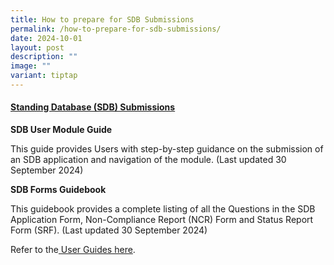 ```yaml
---
title: How to prepare for SDB Submissions
permalink: /how-to-prepare-for-sdb-submissions/
date: 2024-10-01
layout: post
description: ""
image: ""
variant: tiptap
---
```

<h4><strong><u>Standing Database (SDB) Submissions</u></strong></h4>
<p><strong>SDB User Module Guide</strong>
</p>
<p>This guide provides Users with step-by-step guidance on the submission
of an SDB application and navigation of the module. (Last updated 30 September
2024)</p>
<p></p>
<p><strong>SDB Forms Guidebook</strong>
</p>
<p>This guidebook provides a complete listing of all the Questions in the
SDB Application Form, Non-Compliance Report (NCR) Form and Status Report
Form (SRF). (Last updated 30 September 2024)</p>
<p></p>
<p>Refer to the<a href="https://ecossupport.gri.nhg.com.sg/userguides/" rel="noopener nofollow" target="_blank"> User Guides here</a>.</p>
<p></p>
